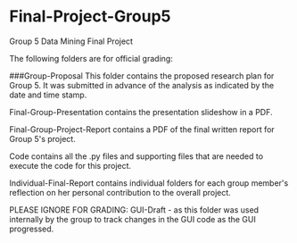 # Final-Project-Group5
Group 5 Data Mining Final Project

The following folders are for official grading:

###Group-Proposal 
This folder contains the proposed research plan for Group 5. It was submitted in advance of the analysis as indicated by the date and time stamp.

Final-Group-Presentation contains the presentation slideshow in a PDF.

Final-Group-Project-Report contains a PDF of the final written report for Group 5's project. 

Code contains all the .py files and supporting files that are needed to execute the code for this project.

Individual-Final-Report contains individual folders for each group member's reflection on her personal contribution to the overall project. 

PLEASE IGNORE FOR GRADING:
GUI-Draft - as this folder was used internally by the group to track changes in the GUI code as the GUI progressed. 
